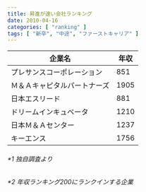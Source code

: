 ```yaml
---
title: 昇進が速い会社ランキング
date: 2010-04-16
categories: [ "ranking" ]
tags: [ "新卒", "中途", "ファーストキャリア" ] 
---
```



|企業名|年収|
|------------------------------|------|
| プレサンスコーポレーション   | 851  |
| Ｍ＆Ａキャピタルパートナーズ | 1905 |
| 日本エスリード               | 881  |
| ドリームインキュベータ       | 1210 |
| 日本Ｍ＆Ａセンター           | 1237 |
| キーエンス                   | 1756 |

<h6>*1 独自調査より</h>
<h6>*2 年収ランキング200にランクインする企業</h>